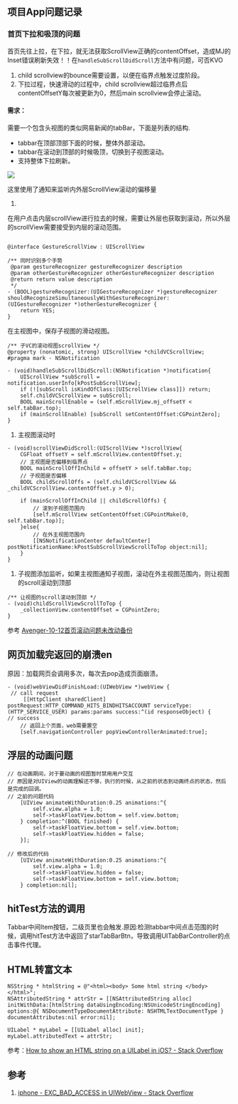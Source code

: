## 项目App问题记录

### 首页下拉和吸顶的问题

首页先往上拉，在下拉，就无法获取ScrollView正确的contentOffset，造成MJ的Inset错误刷新失效！！在`handleSubScrollDidScroll`方法中有问题，可否KVO
1. child scrollview的bounce需要设置，以便在临界点触发过度阶段。
2. 下拉过程，快速滑动的过程中，child scrollview超过临界点后contentOffsetY每次被更新为0，然后main scrollview会停止滚动。
#### 需求： 

需要一个包含头视图的类似网易新闻的tabBar，下面是列表的结构.

* tabbar在顶部顶部下面的时候，整体外部滚动。
* tabbar在滚动到顶部的时候吸顶，切换到子视图滚动。
* 支持整体下拉刷新。

![](http://oc98nass3.bkt.clouddn.com/15393193121117.jpg)

这里使用了通知来监听内外层ScrollView滚动的偏移量

1. 

在用户点击内层scrollView进行拉去的时候，需要让外层也获取到滚动，所以外层的scrollView需要接受到内层的滚动范围。

```objc

@interface GestureScrollView : UIScrollView

/** 同时识别多个手势
 @param gestureRecognizer gestureRecognizer description
 @param otherGestureRecognizer otherGestureRecognizer description
 @return return value description
 */
- (BOOL)gestureRecognizer:(UIGestureRecognizer *)gestureRecognizer shouldRecognizeSimultaneouslyWithGestureRecognizer:(UIGestureRecognizer *)otherGestureRecognizer {
    return YES;
}

```

在主视图中，保存子视图的滑动视图。

```objc
/** 子VC的滚动视图scrollView */
@property (nonatomic, strong) UIScrollView *childVCScrollView;
#pragma mark - NSNotification

- (void)handleSubScrollDidScroll:(NSNotification *)notification{
    UIScrollView *subScroll = notification.userInfo[kPostSubScrollView];
    if (![subScroll isKindOfClass:[UIScrollView class]]) return;
    self.childVCScrollView = subScroll;
    BOOL mainScrollEnable = (self.mScrollView.mj_offsetY < self.tabBar.top);
    if (mainScrollEnable) [subScroll setContentOffset:CGPointZero];
}
```
1. 主视图滚动时


```objc
- (void)scrollViewDidScroll:(UIScrollView *)scrollView{
    CGFloat offsetY = self.mScrollView.contentOffset.y;
    // 主视图是否偏移到临界点
    BOOL mainScrollOffInChild = offsetY > self.tabBar.top;
    // 子视图是否偏移
    BOOL childScrollOffs = (self.childVCScrollView && _childVCScrollView.contentOffset.y > 0);
    
    if (mainScrollOffInChild || childScrollOffs) {
        // 滚到子视图范围内
        [self.mScrollView setContentOffset:CGPointMake(0, self.tabBar.top)];
    }else{
        // 在外主视图范围内
        [[NSNotificationCenter defaultCenter] postNotificationName:kPostSubScrollViewScrollToTop object:nil];
    }
}
```

1. 子视图添加监听，如果主视图通知子视图，滚动在外主视图范围内，则让视图的scroll滚动到顶部

```objc
/** 让视图的scroll滚动到顶部 */
- (void)childScrollViewScrollToTop {
    _collectionView.contentOffset = CGPointZero;
}

```

参考 [Avenger-10-12首页滚动问题未改动备份](https://github.com/SPStore/HVScrollView)

## 网页加载完返回的崩溃en

原因：加载网页会调用多次，每次去pop造成页面崩溃。

```objc
- (void)webViewDidFinishLoad:(UIWebView *)webView {
 // call request
     [[HttpClient sharedClient] postRequest:HTTP_COMMAND_HITS_BINDHITSACCOUNT serviceType:(HTTP_SERVICE_USER) params:params success:^(id responseObject) {
// success
    // 返回上个页面，web需要置空
    [self.navigationController popViewControllerAnimated:true];
```

## 浮层的动画问题

```objc
// 在动画期间，对于要动画的视图暂时禁用用户交互
// 原因是对UIView的动画理解还不够，执行的时候，从之前的状态到动画终点的状态，然后是完成的回调。
// 之前的问题代码
    [UIView animateWithDuration:0.25 animations:^{
        self.view.alpha = 1.0;
        self->taskFloatView.bottom = self.view.bottom;
    } completion:^(BOOL finished) {
        self->taskFloatView.bottom = self.view.bottom;
        self->taskFloatView.hidden = false;
    }];

// 修改后的代码
    [UIView animateWithDuration:0.25 animations:^{
        self.view.alpha = 1.0;
        self->taskFloatView.hidden = false;
        self->taskFloatView.bottom = self.view.bottom;
    } completion:nil];

```

## hitTest方法的调用

 Tabbar中间Item按钮，二级页里也会触发.原因:检测tabbar中间点击范围的时候，调用hitTest方法中返回了starTabBarBtn，导致调用UITabBarController的点击事件代理。
 
 
 
## HTML转富文本

```objc
NSString * htmlString = @"<html><body> Some html string </body></html>";
NSAttributedString * attrStr = [[NSAttributedString alloc] initWithData:[htmlString dataUsingEncoding:NSUnicodeStringEncoding] options:@{ NSDocumentTypeDocumentAttribute: NSHTMLTextDocumentType } documentAttributes:nil error:nil];

UILabel * myLabel = [[UILabel alloc] init];
myLabel.attributedText = attrStr;
```
 
 参考：[How to show an HTML string on a UILabel in iOS? - Stack Overflow](https://stackoverflow.com/questions/19946251/how-to-show-an-html-string-on-a-uilabel-in-ios)
 
## 参考

1. [iphone - EXC_BAD_ACCESS in UIWebView - Stack Overflow](https://stackoverflow.com/questions/1520674/exc-bad-access-in-uiwebview)